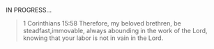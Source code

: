 IN PROGRESS...
> 1 Corinthians 15:58 Therefore, my beloved brethren, be steadfast,immovable, always abounding in the work of the Lord, knowing that your labor is not in vain in the Lord.
